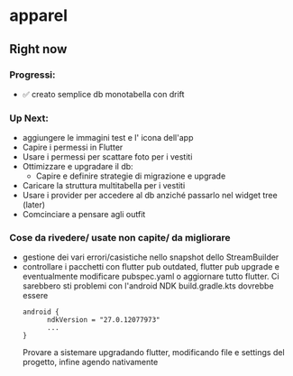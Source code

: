 # apparel

## Right now

### Progressi:
* ✅ creato semplice db monotabella con drift
### Up Next:
* aggiungere le immagini test e l' icona dell'app
* Capire i permessi in Flutter
* Usare i permessi per scattare foto per i vestiti
* Ottimizzare e upgradare il db:
    * Capire e definire strategie di migrazione e upgrade
* Caricare la struttura multitabella per i vestiti
* Usare i provider per accedere al db anziché passarlo nel widget tree (later)
* Comcinciare a pensare agli outfit

### Cose da rivedere/ usate non capite/ da migliorare
* gestione dei vari errori/casistiche nello snapshot dello StreamBuilder
* controllare i pacchetti con flutter pub outdated, flutter pub upgrade e eventualmente modificare
  pubspec.yaml o aggiornare tutto flutter. Ci sarebbero sti problemi con l'android NDK build.gradle.kts dovrebbe essere 
  ```
  android {
        ndkVersion = "27.0.12077973"
        ...
  }
  ```  
  Provare a sistemare upgradando flutter, modificando file e settings del progetto, infine agendo nativamente
